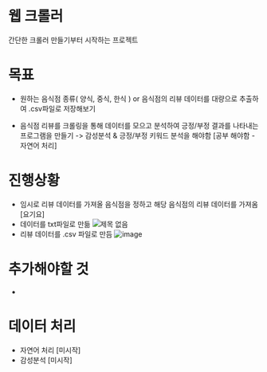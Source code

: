 # 웹 크롤러
간단한 크롤러 만들기부터 시작하는 프로젝트

 # 목표
 - 원하는 음식점 종류( 양식, 중식, 한식 ) or 음식점의 리뷰 데이터를 대량으로 추출하여 .csv파일로 저장해보기
 
 - 음식점 리뷰를 크롤링을 통해 데이터를 모으고 분석하여 긍정/부정 결과를 나타내는 프로그램을 만들기
 -> 감성분석 & 긍정/부정 키워드 분석을 해야함 [공부 해야함 - 자연어 처리]
      
# 진행상황
- 임시로 리뷰 데이터를 가져올 음식점을 정하고 해당 음식점의 리뷰 데이터를 가져옴 [요기요]
- 데이터를 txt파일로 만듦
![제목 없음](https://user-images.githubusercontent.com/11437918/166906883-9945fa37-9eac-4eb9-a2cb-01b8bc553290.png)
- 리뷰 데이터를 .csv 파일로 만듬
![image](https://user-images.githubusercontent.com/11437918/167057166-d26432e2-6e1b-4c18-853f-a3eb9a876af7.png)

# 추가해야할 것
- 

# 데이터 처리
- 자연어 처리 [미시작]
- 감성분석 [미시작]
